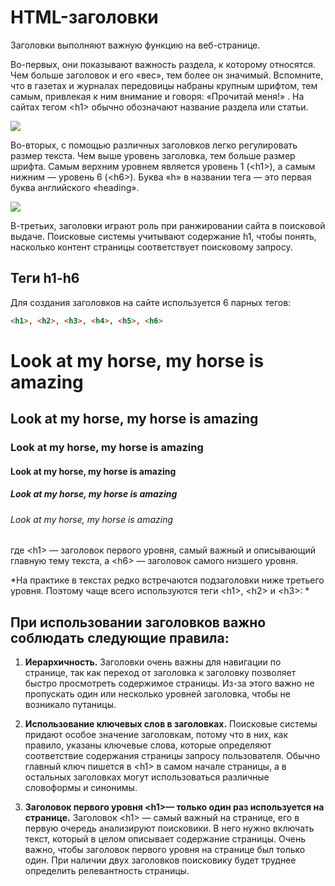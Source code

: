 # HTML-заголовки

Заголовки выполняют важную функцию на веб-странице.

Во-первых, они показывают важность раздела, к которому относятся. Чем больше заголовок и его «вес», тем более он значимый. Вспомните, что в газетах и журналах передовицы набраны крупным шрифтом, тем самым, привлекая к ним внимание и говоря: «Прочитай меня!» . На сайтах тегом \<h1\> обычно обозначают название раздела или статьи. 

![](https://ucarecdn.com/f086fa96-16e2-4f66-9fa2-6a75cac3345f/)

Во-вторых, с помощью различных заголовков легко регулировать размер текста. Чем выше уровень заголовка, тем больше размер шрифта. Самым верхним уровнем является уровень 1 (\<h1\>), а самым нижним — уровень 6 (\<h6\>). Буква «h» в названии тега — это первая буква английского «heading».

![](https://ucarecdn.com/28f9a284-7a40-4f7d-988b-be19317f957a/)

В-третьих, заголовки играют роль при  ранжировании сайта в поисковой выдаче. Поисковые системы учитывают содержание h1, чтобы понять, насколько контент страницы соответствует поисковому запросу.

## Теги h1-h6 

Для создания заголовков на сайте используется 6 парных тегов: 

```html
<h1>, <h2>, <h3>, <h4>, <h5>, <h6>
```

<h1>Look at my horse, my horse is amazing</h1>
<h2>Look at my horse, my horse is amazing</h2>
<h3>Look at my horse, my horse is amazing</h3>
<h4>Look at my horse, my horse is amazing</h4>
<h5>Look at my horse, my horse is amazing</h5>
<h6>Look at my horse, my horse is amazing</h6>

где \<h1\> — заголовок первого уровня, самый важный и описывающий главную тему текста, а \<h6\> — заголовок самого низшего уровня. 

*На практике в текстах редко встречаются подзаголовки ниже третьего уровня. Поэтому чаще всего используются теги \<h1\>, \<h2\> и \<h3\>: *

## При использовании заголовков важно соблюдать следующие правила: 

1. **Иерархичность.** Заголовки очень важны для навигации по странице, так как переход от заголовка к заголовку позволяет быстро просмотреть содержимое страницы. Из-за этого важно не пропускать один или несколько уровней заголовка, чтобы не возникало путаницы.

2. **Использование ключевых слов в заголовках.** Поисковые системы придают особое значение заголовкам, потому что в них, как правило, указаны ключевые слова, которые определяют соответствие содержания страницы запросу пользователя. Обычно главный ключ  пишется в \<h1\> в самом начале страницы, а в остальных заголовках могут использоваться различные словоформы и синонимы. 

3. **Заголовок первого уровня \<h1\>— только один раз используется на странице.** Заголовок \<h1\> — самый важный на странице, его в первую очередь анализируют поисковики. В него нужно включать текст, который в целом описывает содержание страницы. Очень важно, чтобы заголовок первого уровня на странице был только один. При наличии двух заголовков поисковику будет труднее определить релевантность страницы.
